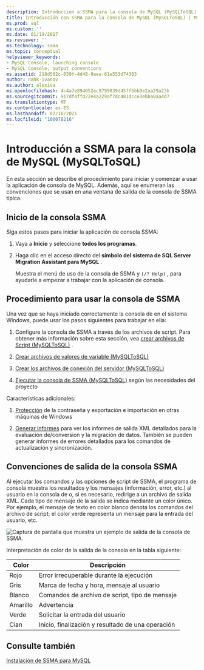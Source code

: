 ```yaml
---
description: Introducción a SSMA para la consola de MySQL (MySQLToSQL)
title: Introducción con SSMA para la consola de MySQL (MySQLToSQL) | Microsoft Docs
ms.prod: sql
ms.custom: ''
ms.date: 01/19/2017
ms.reviewer: ''
ms.technology: ssma
ms.topic: conceptual
helpviewer_keywords:
- MySQL Console, launching console
- MySQL Console, output conventions
ms.assetid: 218d502c-059f-4d48-9aea-61e553d74303
author: nahk-ivanov
ms.author: alexiva
ms.openlocfilehash: 4c4a7e894052ec9799039d45ff5bb9e2aa29a23b
ms.sourcegitcommit: 917df4ffd22e4a229af7dc481dcce3ebba0aa4d7
ms.translationtype: MT
ms.contentlocale: es-ES
ms.lasthandoff: 02/10/2021
ms.locfileid: "100078216"
---
```

# <a name="getting-started-with-ssma-for-mysql-console-mysqltosql"></a>Introducción a SSMA para la consola de MySQL (MySQLToSQL)
En esta sección se describe el procedimiento para iniciar y comenzar a usar la aplicación de consola de MySQL. Además, aquí se enumeran las convenciones que se usan en una ventana de salida de la consola de SSMA típica.  
  
## <a name="launching-ssma-console"></a>Inicio de la consola SSMA  
Siga estos pasos para iniciar la aplicación de consola SSMA:  
  
1.  Vaya a **Inicio** y seleccione **todos los programas**.  
  
2.  Haga clic en el acceso directo del **símbolo del sistema de SQL Server Migration Assistant para MySQL** .  
  
    Muestra el menú de uso de la consola de SSMA y `(/? Help)` , para ayudarle a empezar a trabajar con la aplicación de consola.  
  
## <a name="procedure-for-using-the-ssma-console"></a>Procedimiento para usar la consola de SSMA  
Una vez que se haya iniciado correctamente la consola de en el sistema Windows, puede usar los pasos siguientes para trabajar en ella:  
  
1.  Configure la consola de SSMA a través de los archivos de script. Para obtener más información sobre esta sección, vea [crear archivos de Script &#40;MySQLToSQL&#41;](../../ssma/mysql/creating-script-files-mysqltosql.md) .  
  
2.  [Crear archivos de valores de variable &#40;MySQLToSQL&#41;](../../ssma/mysql/creating-variable-value-files-mysqltosql.md)  
  
3.  [Crear los archivos de conexión del servidor &#40;MySQLToSQL&#41;](../../ssma/mysql/creating-the-server-connection-files-mysqltosql.md)  
  
4.  [Ejecutar la consola de SSMA &#40;MySQLToSQL&#41;](../../ssma/mysql/executing-the-ssma-console-mysqltosql.md) según las necesidades del proyecto  
  
Características adicionales:  
  
1.  [Protección](managing-passwords-mysqltosql.md) de la contraseña y exportación e importación en otras máquinas de Windows  
  
2.  [Generar informes](generating-reports-mysqltosql.md) para ver los informes de salida XML detallados para la evaluación de/conversion y la migración de datos. También se pueden generar informes de errores detallados para los comandos de actualización y sincronización.  
  
## <a name="ssma-console-output-conventions"></a>Convenciones de salida de la consola SSMA  
Al ejecutar los comandos y las opciones de script de SSMA, el programa de consola muestra los resultados y los mensajes (información, error, etc.) al usuario en la consola de o, si es necesario, redirige a un archivo de salida XML. Cada tipo de mensaje de la salida se indica mediante un color único. Por ejemplo, el mensaje de texto en color blanco denota los comandos del archivo de script; el color verde representa un mensaje para la entrada del usuario, etc.  
  
![Captura de pantalla que muestra un ejemplo de salida de la consola de SSMA.](../../ssma/mysql/media/ssmaconsoleoutput_mysql.jpg "SSMAConsoleOutput_MySQL")  
  
Interpretación de color de la salida de la consola en la tabla siguiente:  
  
|Color|Descripción|  
|---------|---------------|  
|Rojo|Error irrecuperable durante la ejecución|  
|Gris|Marca de fecha y hora, mensaje al usuario|  
|Blanco|Comandos de archivo de script, tipo de mensaje|  
|Amarillo|Advertencia|  
|Verde|Solicitar la entrada del usuario|  
|Cian|Inicio, finalización y resultado de una operación|  
  
## <a name="see-also"></a>Consulte también  
[Instalación de SSMA para MySQL](installing-ssma-for-mysql-mysqltosql.md)  
  
